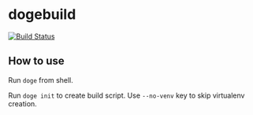 # dogebuild


[![Build Status](https://travis-ci.org/dogebuild/dogebuild.svg?branch=master)](https://travis-ci.org/dogebuild/dogebuild)


## How to use

Run `doge` from shell. 

Run `doge init` to create build script. Use `--no-venv` key to skip virtualenv creation.

 


